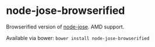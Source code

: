 # node-jose-browserified
Browserified version of [node-jose](https://github.com/cisco/node-jose). AMD support.

Available via bower: ```bower install node-jose-browserified```
